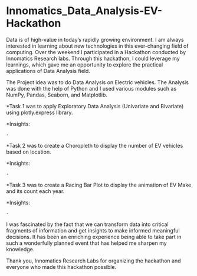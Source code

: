 # Innomatics_Data_Analysis-EV-Hackathon

Data is of high-value in today’s rapidly growing environment. I am always interested in learning about new technologies in this ever-changing field of computing.
Over the weekend I participated in a Hackathon conducted by Innomatics Research labs. 
Through this hackathon, I could leverage my learnings, which gave me an opportunity to explore the practical applications of Data Analysis field. 

The Project idea was to do Data Analysis on Electric vehicles. The Analysis was done with the help of Python and I used various modules such as NumPy, Pandas, Seaborn, and Matplotlib. 


*Task 1 was to apply Exploratory Data Analysis (Univariate and Bivariate) using plotly.express library.
  
  *Insights: 
    
    - 
    
*Task 2 was to create a Choropleth to display the number of EV vehicles based on location.
  
  *Insights: 
  
    - 
    
*Task 3 was to create a Racing Bar Plot to display the animation of EV Make and its count each year.

  *Insights: 
  
    - 
    
I was fascinated by the fact that we can transform data into critical fragments of information and get insights to make informed meaningful decisions. 
It has been an enriching experience being able to take part in such a wonderfully planned event that has helped me sharpen my knowledge.

Thank you, Innomatics Research Labs for organizing the hackathon and everyone who made this hackathon possible.
